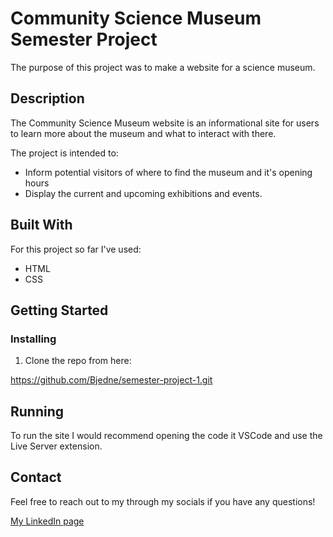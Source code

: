 # Community Science Museum Semester Project

The purpose of this project was to make a website for a science museum.

## Description

The Community Science Museum website is an informational site for users to learn more about the museum and what to interact with there.

The project is intended to:
 - Inform potential visitors of where to find the museum and it's opening hours
 - Display the current and upcoming exhibitions and events.

## Built With

For this project so far I've used:

- HTML
- CSS

## Getting Started

### Installing

1. Clone the repo from here:

https://github.com/Bjedne/semester-project-1.git

## Running 

To run the site I would recommend opening the code it VSCode and use the Live Server extension.


## Contact

Feel free to reach out to my through my socials if you have any questions!

[My LinkedIn page](https://www.linkedin.com/in/bj%C3%B8rnar-jakobsen-3176a5261/)